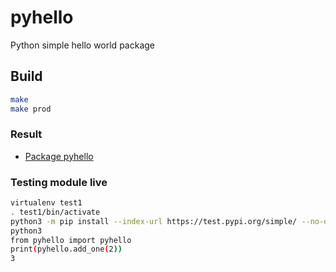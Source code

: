 # pyhello

Python simple hello world package

## Build

```sh
make
make prod
```

### Result

* [Package pyhello](https://test.pypi.org/project/pyhello-mn3m00/)

### Testing module live

```sh
virtualenv test1
. test1/bin/activate
python3 -m pip install --index-url https://test.pypi.org/simple/ --no-deps pyhello_mn3m00
python3
from pyhello import pyhello
print(pyhello.add_one(2))
3
```
